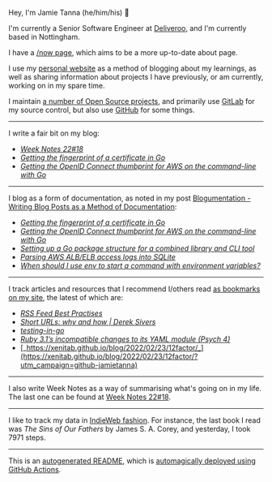 Hey, I'm Jamie Tanna (he/him/his) 👋

I'm currently a Senior Software Engineer at [Deliveroo](https://deliveroo.engineering/), and I'm currently based in Nottingham.

I have a [/now page](https://www.jvt.me/now/?utm_campaign=github-jamietanna), which aims to be a more up-to-date about page.

I use my [personal website](https://www.jvt.me/?utm_campaign=github-jamietanna) as a method of blogging about my learnings, as well as sharing information about projects I have previously, or am currently, working on in my spare time.

I maintain [a number of Open Source projects](https://www.jvt.me/open-source/?utm_campaign=github-jamietanna), and primarily use [GitLab](https://gitlab.com/jamietanna) for my source control, but also use [GitHub](https://github.com/jamietanna) for some things.

---

I write a fair bit on my blog:


- [_Week Notes 22#18_](https://www.jvt.me/week-notes/2022/18/?utm_campaign=github-jamietanna)
- [_Getting the fingerprint of a certificate in Go_](https://www.jvt.me/posts/2022/05/06/go-cert-fingerprint/?utm_campaign=github-jamietanna)
- [_Getting the OpenID Connect thumbprint for AWS on the command-line with Go_](https://www.jvt.me/posts/2022/05/06/oidc-thumbprint/?utm_campaign=github-jamietanna)

---

I blog as a form of documentation, as noted in my post [Blogumentation - Writing Blog Posts as a Method of Documentation](https://www.jvt.me/posts/2017/06/25/blogumentation/?utm_campaign=github-jamietanna):


- [_Getting the fingerprint of a certificate in Go_](https://www.jvt.me/posts/2022/05/06/go-cert-fingerprint/?utm_campaign=github-jamietanna)
- [_Getting the OpenID Connect thumbprint for AWS on the command-line with Go_](https://www.jvt.me/posts/2022/05/06/oidc-thumbprint/?utm_campaign=github-jamietanna)
- [_Setting up a Go package structure for a combined library and CLI tool_](https://www.jvt.me/posts/2022/05/06/go-cli-package-structure/?utm_campaign=github-jamietanna)
- [_Parsing AWS ALB/ELB access logs into SQLite_](https://www.jvt.me/posts/2022/05/06/elb-alb-logs-sqlite/?utm_campaign=github-jamietanna)
- [_When should I use env to start a command with environment variables?_](https://www.jvt.me/posts/2022/05/05/env-environment-variables/?utm_campaign=github-jamietanna)

---

I track articles and resources that I recommend I/others read [as bookmarks on my site](https://www.jvt.me/kind/bookmarks/?utm_campaign=github-jamietanna), the latest of which are:


- [_RSS Feed Best Practises_](https://kevincox.ca/2022/05/06/rss-feed-best-practices/?utm_campaign=github-jamietanna)
- [_Short URLs: why and how | Derek Sivers_](https://sive.rs/su?utm_campaign=github-jamietanna)
- [_testing-in-go_](https://ieftimov.com/categories/testing-in-go/?utm_campaign=github-jamietanna)
- [_Ruby 3.1’s incompatible changes to its YAML module (Psych 4)_](https://www.ctrl.blog/entry/ruby-psych4.html?utm_campaign=github-jamietanna)
- [_https://xenitab.github.io/blog/2022/02/23/12factor/_](https://xenitab.github.io/blog/2022/02/23/12factor/?utm_campaign=github-jamietanna)

---

I also write Week Notes as a way of summarising what's going on in my life. The last one can be found at [Week Notes 22#18](https://www.jvt.me/week-notes/2022/18/?utm_campaign=github-jamietanna).

---

I like to track my data in [IndieWeb fashion](https://indieweb.org/why). For instance, the last book I read was _The Sins of Our Fathers_ by James S. A. Corey, and yesterday, I took 7971 steps.

---
This is an [autogenerated README](https://www.jvt.me/posts/2022/01/12/autogenerated-profile-readme/?utm_campaign=github-jamietanna), which is [automagically deployed using GitHub Actions](https://github.com/jamietanna/jamietanna/blob/main/.github/workflows/rebuild.yml).

